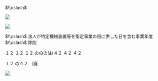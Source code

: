 $\\oslash$

![](https://www.nta.go.jp/tmp/cf02348b-5d60-4b87-97e6-79f74793479d/images/6ae4aa9eb9177f80abc77c3418294426e2d175f350b5834cf3a0184fe9330b1a.jpg)

![](https://www.nta.go.jp/tmp/cf02348b-5d60-4b87-97e6-79f74793479d/images/d0713ace6cda42bf18fe25e9febd116f64431cbd9656477fae709a915dd1fd8c.jpg)

$\\oslash$ 法人が特定機械装置等を指定事業の用に供した日を含む事業年度 $\\oslash$ 除削

１２ １２ １２ ののの注(４２ ４２ ４２

１２ の４２ （廃

![](https://www.nta.go.jp/tmp/cf02348b-5d60-4b87-97e6-79f74793479d/images/ad0394bf6ec5c2abdc0bcca8b61db24c160e5133e222b9e187dc5fd53c7eb6c1.jpg)